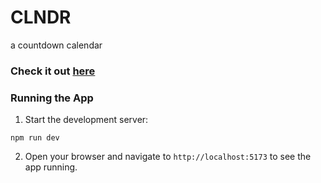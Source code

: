 # CLNDR

a countdown calendar

### Check it out [here](https://clndr-one.vercel.app/)

### Running the App
1. Start the development server:
```
npm run dev
```
2. Open your browser and navigate to `http://localhost:5173` to see the app running.

